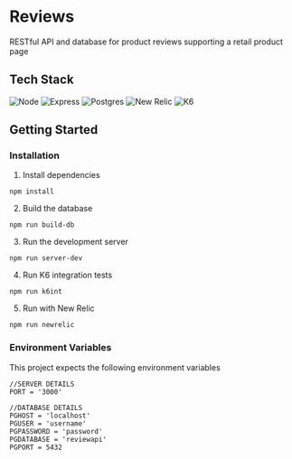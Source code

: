 # Reviews
RESTful API and database for product reviews supporting a retail product page

## Tech Stack
![Node](https://img.shields.io/badge/-Node-9ACD32?logo=node.js&logoColor=white&style=for-the-badge)
![Express](https://img.shields.io/badge/express-%23404d59.svg?style=for-the-badge&logo=express&logoColor=%2361DAFB)
![Postgres](https://img.shields.io/badge/postgres-%23316192.svg?style=for-the-badge&logo=postgresql&logoColor=white)
![New Relic](https://img.shields.io/badge/-NewRelic-008C99?logo=newrelic&logoColor=white&style=for-the-badge)
![K6](https://img.shields.io/badge/-k6-7D64FF?logo=k6&logoColor=white&style=for-the-badge)

## Getting Started
### Installation
1. Install dependencies
```
npm install
```
2. Build the database
```
npm run build-db
```
3. Run the development server
```
npm run server-dev
```
4. Run K6 integration tests
```
npm run k6int
```
5. Run with New Relic
```
npm run newrelic
```

### Environment Variables
This project expects the following environment variables
```
//SERVER DETAILS
PORT = '3000'

//DATABASE DETAILS
PGHOST = 'localhost'
PGUSER = 'username'
PGPASSWORD = 'password'
PGDATABASE = 'reviewapi'
PGPORT = 5432
